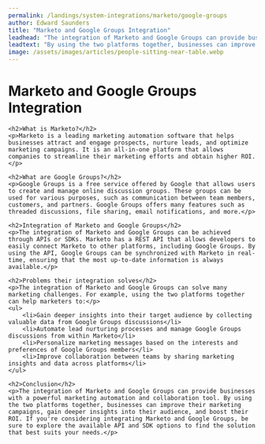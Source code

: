 ```yaml
---
permalink: /landings/system-integrations/marketo/google-groups
author: Edward Saunders
title: "Marketo and Google Groups Integration"
leadhead: "The integration of Marketo and Google Groups can provide businesses with a powerful marketing automation and collaboration tool"
leadtext: "By using the two platforms together, businesses can improve their marketing campaigns, gain deeper insights into their audience, and boost their ROI. If you're considering integrating Marketo and Google Groups, be sure to explore the available API and SDK options to find the solution that best suits your needs."
image: /assets/images/articles/people-sitting-near-table.webp
---
```

<div class="arttext">	<h1>Marketo and Google Groups Integration</h1>
	
	<h2>What is Marketo?</h2>
	<p>Marketo is a leading marketing automation software that helps businesses attract and engage prospects, nurture leads, and optimize marketing campaigns. It is an all-in-one platform that allows companies to streamline their marketing efforts and obtain higher ROI.</p>
	
	<h2>What are Google Groups?</h2>
	<p>Google Groups is a free service offered by Google that allows users to create and manage online discussion groups. These groups can be used for various purposes, such as communication between team members, customers, and partners. Google Groups offers many features such as threaded discussions, file sharing, email notifications, and more.</p>
	
	<h2>Integration of Marketo and Google Groups</h2>
	<p>The integration of Marketo and Google Groups can be achieved through APIs or SDKs. Marketo has a REST API that allows developers to easily connect Marketo to other platforms, including Google Groups. By using the API, Google Groups can be synchronized with Marketo in real-time, ensuring that the most up-to-date information is always available.</p>
	
	<h2>Problems their integration solves</h2>
	<p>The integration of Marketo and Google Groups can solve many marketing challenges. For example, using the two platforms together can help marketers to:</p>
	<ul>
		<li>Gain deeper insights into their target audience by collecting valuable data from Google Groups discussions</li>
		<li>Automate lead nurturing processes and manage Google Groups discussions from within Marketo</li>
		<li>Personalize marketing messages based on the interests and preferences of Google Groups members</li>
		<li>Improve collaboration between teams by sharing marketing insights and data across platforms</li>
	</ul>
	
	<h2>Conclusion</h2>
	<p>The integration of Marketo and Google Groups can provide businesses with a powerful marketing automation and collaboration tool. By using the two platforms together, businesses can improve their marketing campaigns, gain deeper insights into their audience, and boost their ROI. If you're considering integrating Marketo and Google Groups, be sure to explore the available API and SDK options to find the solution that best suits your needs.</p>
</div>